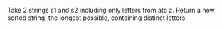 Take 2 strings s1 and s2 including only letters from ato z. Return a new sorted string, the longest possible, containing distinct letters.
